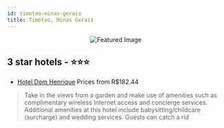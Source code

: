 ```yaml
---
id: timoteo-minas-gerais
title: Timóteo, Minas Gerais
---
```


<center><img src="https://i.travelapi.com/hotels/13000000/13000000/12997600/12997559/ae016697_z.jpg" alt="Featured Image" /></center>


##  3 star hotels - ⭐️⭐️⭐️

-    [Hotel Dom Henrique](https://us.hurb.com/hotels/timoteo/hotel-dom-henrique-JNP-JP421947?cmp=18055) Prices from R$182.44
   > Take in the views from a garden and make use of amenities such as complimentary wireless Internet access and concierge services. Additional amenities at this hotel include babysitting/childcare (surcharge) and wedding services. Guests can catch a rid
